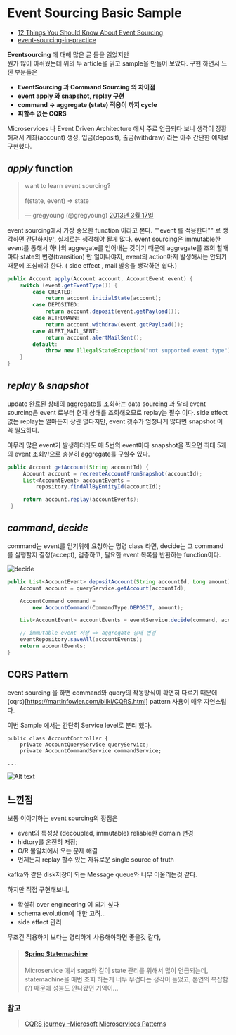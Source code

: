 # Event Sourcing Basic Sample 

- [12 Things You Should Know About Event Sourcing](http://blog.leifbattermann.de/2017/04/21/12-things-you-should-know-about-event-sourcing/)
- [event-sourcing-in-practice](http://ookami86.github.io/event-sourcing-in-practice/)

**Eventsourcing** 에 대해 많은 글 들을 읽었지만  
뭔가 많이 아쉬웠는데 위의 두 article을 읽고 sample을 만들어 보았다.
구현 하면서 느낀 부분들은

- **EventSourcing 과 Command Sourcing 의 차이점**
- **event apply 와 snapshot, replay 구현**
- **command -> aggregate (state) 적용이 까지 cycle** 
- **피할수 없는 CQRS**

Microservices 나 Event Driven Architecture 에서 주로 언급되다 보니 생각이 장황해져서 계좌(account) 생성, 입금(deposit), 출금(withdraw) 라는 아주 간단한 예제로 구현했다.


## *apply* function

<blockquote class="twitter-tweet" data-lang="ko"><p lang="en" dir="ltr">want to learn event sourcing? <br><br>f(state, event) =&gt; state</p>&mdash; gregyoung (@gregyoung) <a href="https://twitter.com/gregyoung/status/313358540821647360?ref_src=twsrc%5Etfw">2013년 3월 17일</a></blockquote>
<script async src="https://platform.twitter.com/widgets.js" charset="utf-8"></script>

event sourcing에서 가장 중요한 function 이라고 본다.
""event 를 적용한다"" 로 생각하면 간단하지만, 실제로는 생각해야 될게 많다.
event sourcing은 immutable한 event를 통해서 하나의 aggregate를 얻어내는 것이기 때문에 aggregate를 조회 할때 마다 state의 변경(transition) 만 일어나야지, event의 action마저 발생해서는 안되기 때문에 조심해야 한다. ( side effect , mail 발송을 생각하면 쉽다.)

```java
public Account apply(Account account, AccountEvent event) {
    switch (event.getEventType()) {
        case CREATED:
            return account.initialState(account);
        case DEPOSITED:
            return account.deposit(event.getPayload());
        case WITHDRAWN:
            return account.withdraw(event.getPayload());
        case ALERT_MAIL_SENT:
            return account.alertMailSent();
        default:
            throw new IllegalStateException("not supported event type");
    }
}
```

## *replay* & *snapshot*
update 완료된 상태의 aggregate를 조회하는 data sourcing 과 달리 event sourcing은 event 로부터 현재 상태를 조회해오므로 replay는 필수 이다.  side effect 없는 replay는 얼마든지 상관 없다지만,  event 갯수가 엄청나게 많다면 snapshot 이 꼭 필요하다.  

아무리 많은 event가 발생하더라도 매 5번의 event마다 snapshot을 찍으면 최대 5개의 event 조회만으로 충분히 aggregate를 구할수 있다.

```java
public Account getAccount(String accountId) {
     Account account = recreateAccountFromSnapshot(accountId);
     List<AccountEvent> accountEvents =
         repository.findAllByEntityId(accountId);

     return account.replay(accountEvents);
 }
```

## *command*,  *decide*
command는 event를 얻기위해 요청하는 명령 class 라면, decide는 그 command를 실행할지 결정(accept), 검증하고, 필요한  event 목록을 반환하는 function이다.

![decide](https://monosnap.com/image/P4bj9LpDSLCXLnwfqPU7ASXLKnEB8q.png)

```java
public List<AccountEvent> depositAccount(String accountId, Long amount) {
    Account account = queryService.getAccount(accountId);

    AccountCommand command =
        new AccountCommand(CommandType.DEPOSIT, amount);

    List<AccountEvent> accountEvents = eventService.decide(command, account);

    // immutable event 저장 => aggregate 상태 변경
    eventRepository.saveAll(accountEvents);
    return accountEvents;
}
```

## CQRS Pattern
event sourcing  을 하면 command와 query의 작동방식이 확연히 다르기 때문에  (cqrs)[https://martinfowler.com/bliki/CQRS.html] pattern 사용이 매우 자연스럽다. 

이번 Sample 에서는 간단히 Service level로 분리 했다.
```
public class AccountController {
    private AccountQueryService queryService;
    private AccountCommandService commandService;

...
```
![Alt text](https://monosnap.com/image/TKYQ47DHJFaswZIqtdc01Y1dyiYALa.png)

## 느낀점
보통 이야기하는 event sourcing의 장점은
- event의 특성상 (decoupled, immutable) reliable한 domain 변경
- hidtory를 온전히 저장;
- O/R 불일치에서 오는 문제 해결
- 언제든지 replay 할수 있는 자유로운 single source of truth

kafka와 같은 disk저장이 되는 Message queue와 너무 어울리는것 같다.

하지만 직접 구현해보니,
- 확실히 over engineering 이 되기 싶다
- schema evolution에 대한 고려...
- side effect 관리

무조건 적용하기 보다는 영리하게 사용해야하면 좋을것 같다, 


> #### [Spring Statemachine](https://projects.spring.io/spring-statemachine/) 
> Microservice 에서 saga와 같이 state 관리를 위해서 많이 언급되는데,
> statemachine을 매번 조회 하는게 너무 무겁다는 생각이 들었고, 본연의 복잡함(?) 때문에 성능도 안나왔던 기억이... 

### 참고
>[CQRS journey -Microsoft](https://msdn.microsoft.com/en-us/library/jj554200.aspx)
>[Microservices Patterns](https://www.amazon.com/Microservice-Patterns-Chris-Richardson/dp/1617294543)
